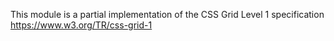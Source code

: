 This module is a partial implementation of the CSS Grid Level 1 specification
<https://www.w3.org/TR/css-grid-1>
